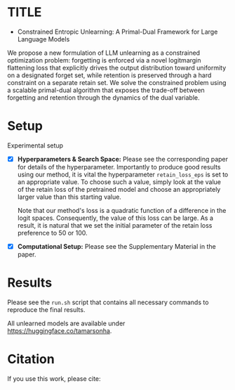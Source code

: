 # TITLE
- Constrained Entropic Unlearning: A Primal-Dual Framework for Large Language Models


 We propose a new formulation of LLM unlearning
as a constrained optimization problem: forgetting is enforced via a novel logitmargin flattening loss
 that explicitly drives the output distribution toward uniformity on a designated forget set,
 while retention is preserved through a hard constraint on a separate retain set. 
We solve the constrained problem using a scalable primal-dual algorithm that exposes the 
 trade-off between forgetting and  retention through the dynamics of the dual variable.

# Setup

Experimental setup

- [x] **Hyperparameters & Search Space:** Please see the corresponding paper for details of the hyperparameter. Importantly
    to produce good results using our method, it is vital the hyperparameter `retain_loss_eps` is set to an appropriate value.
    To choose such a value, simply look at the value of the retain loss of the pretrained model and choose
    an appropriately larger value than this starting value.

    Note that our method's loss is a quadratic function of a difference in the logit spaces. Consequently, 
    the value of this loss can be large. As a result, it is natural that we set the initial parameter of the
    retain loss preference to 50 or 100.
- [x] **Computational Setup:** Please see the Supplementary Material in the paper.

# Results

Please see the `run.sh` script that contains all necessary commands to reproduce the final results.

All unlearned models are available under https://huggingface.co/tamarsonha. 

# Citation


If you use this work, please cite:

[//]: # ()
[//]: # (```bibtex)

[//]: # ()
[//]: # (<YOUR CITATION bibtex>)

[//]: # ()
[//]: # (@misc{openunlearning2025,)

[//]: # (  title={Constrained Entropic Unlearning: A Primal-Dual Framework for Large Language Models},)

[//]: # (  author={Taha Entesari, Arman Hatami, Mahyar Fazlya},)

[//]: # (  year={2025},)

[//]: # (  howpublished={\url{https://github.com/locuslab/open-unlearning}},)

[//]: # (  note={Accessed: February 27, 2025})

[//]: # (})

[//]: # (```)